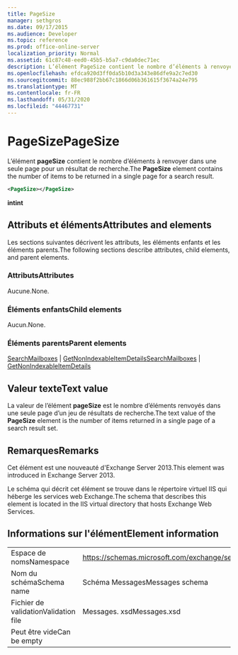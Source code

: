 ```yaml
---
title: PageSize
manager: sethgros
ms.date: 09/17/2015
ms.audience: Developer
ms.topic: reference
ms.prod: office-online-server
localization_priority: Normal
ms.assetid: 61c87c48-eed0-45b5-b5a7-c9da0dec71ec
description: L’élément PageSize contient le nombre d’éléments à renvoyer dans une seule page pour un résultat de recherche.
ms.openlocfilehash: efdca920d3ff0da5b10d3a343e86dfe9a2c7ed30
ms.sourcegitcommit: 88ec988f2bb67c1866d06b361615f3674a24e795
ms.translationtype: MT
ms.contentlocale: fr-FR
ms.lasthandoff: 05/31/2020
ms.locfileid: "44467731"
---
```

# <a name="pagesize"></a><span data-ttu-id="ab39d-103">PageSize</span><span class="sxs-lookup"><span data-stu-id="ab39d-103">PageSize</span></span>

<span data-ttu-id="ab39d-104">L’élément **pageSize** contient le nombre d’éléments à renvoyer dans une seule page pour un résultat de recherche.</span><span class="sxs-lookup"><span data-stu-id="ab39d-104">The **PageSize** element contains the number of items to be returned in a single page for a search result.</span></span> 
  
```XML
<PageSize></PageSize>
```

 <span data-ttu-id="ab39d-105">**int**</span><span class="sxs-lookup"><span data-stu-id="ab39d-105">**int**</span></span>
## <a name="attributes-and-elements"></a><span data-ttu-id="ab39d-106">Attributs et éléments</span><span class="sxs-lookup"><span data-stu-id="ab39d-106">Attributes and elements</span></span>

<span data-ttu-id="ab39d-107">Les sections suivantes décrivent les attributs, les éléments enfants et les éléments parents.</span><span class="sxs-lookup"><span data-stu-id="ab39d-107">The following sections describe attributes, child elements, and parent elements.</span></span>
  
### <a name="attributes"></a><span data-ttu-id="ab39d-108">Attributs</span><span class="sxs-lookup"><span data-stu-id="ab39d-108">Attributes</span></span>

<span data-ttu-id="ab39d-109">Aucune.</span><span class="sxs-lookup"><span data-stu-id="ab39d-109">None.</span></span>
  
### <a name="child-elements"></a><span data-ttu-id="ab39d-110">Éléments enfants</span><span class="sxs-lookup"><span data-stu-id="ab39d-110">Child elements</span></span>

<span data-ttu-id="ab39d-111">Aucun.</span><span class="sxs-lookup"><span data-stu-id="ab39d-111">None.</span></span>
  
### <a name="parent-elements"></a><span data-ttu-id="ab39d-112">Éléments parents</span><span class="sxs-lookup"><span data-stu-id="ab39d-112">Parent elements</span></span>

<span data-ttu-id="ab39d-113">[SearchMailboxes](searchmailboxes.md)  |  [GetNonIndexableItemDetails](getnonindexableitemdetails.md)</span><span class="sxs-lookup"><span data-stu-id="ab39d-113">[SearchMailboxes](searchmailboxes.md) | [GetNonIndexableItemDetails](getnonindexableitemdetails.md)</span></span>
  
## <a name="text-value"></a><span data-ttu-id="ab39d-114">Valeur texte</span><span class="sxs-lookup"><span data-stu-id="ab39d-114">Text value</span></span>

<span data-ttu-id="ab39d-115">La valeur de l’élément **pageSize** est le nombre d’éléments renvoyés dans une seule page d’un jeu de résultats de recherche.</span><span class="sxs-lookup"><span data-stu-id="ab39d-115">The text value of the **PageSize** element is the number of items returned in a single page of a search result set.</span></span> 
  
## <a name="remarks"></a><span data-ttu-id="ab39d-116">Remarques</span><span class="sxs-lookup"><span data-stu-id="ab39d-116">Remarks</span></span>

<span data-ttu-id="ab39d-117">Cet élément est une nouveauté d'Exchange Server 2013.</span><span class="sxs-lookup"><span data-stu-id="ab39d-117">This element was introduced in Exchange Server 2013.</span></span>
  
<span data-ttu-id="ab39d-118">Le schéma qui décrit cet élément se trouve dans le répertoire virtuel IIS qui héberge les services web Exchange.</span><span class="sxs-lookup"><span data-stu-id="ab39d-118">The schema that describes this element is located in the IIS virtual directory that hosts Exchange Web Services.</span></span>
  
## <a name="element-information"></a><span data-ttu-id="ab39d-119">Informations sur l'élément</span><span class="sxs-lookup"><span data-stu-id="ab39d-119">Element information</span></span>

|||
|:-----|:-----|
|<span data-ttu-id="ab39d-120">Espace de noms</span><span class="sxs-lookup"><span data-stu-id="ab39d-120">Namespace</span></span>  <br/> |https://schemas.microsoft.com/exchange/services/2006/messages  <br/> |
|<span data-ttu-id="ab39d-121">Nom du schéma</span><span class="sxs-lookup"><span data-stu-id="ab39d-121">Schema name</span></span>  <br/> |<span data-ttu-id="ab39d-122">Schéma Messages</span><span class="sxs-lookup"><span data-stu-id="ab39d-122">Messages schema</span></span>  <br/> |
|<span data-ttu-id="ab39d-123">Fichier de validation</span><span class="sxs-lookup"><span data-stu-id="ab39d-123">Validation file</span></span>  <br/> |<span data-ttu-id="ab39d-124">Messages. xsd</span><span class="sxs-lookup"><span data-stu-id="ab39d-124">Messages.xsd</span></span>  <br/> |
|<span data-ttu-id="ab39d-125">Peut être vide</span><span class="sxs-lookup"><span data-stu-id="ab39d-125">Can be empty</span></span>  <br/> ||
   

